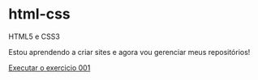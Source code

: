 # html-css
 HTML5 e CSS3

 Estou aprendendo a criar sites e agora vou gerenciar meus repositórios!

<a href="https://e3xodia.github.io/html-css/exercicios/ex001/index.html">Executar o exercicio 001</a>